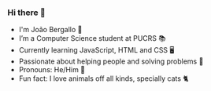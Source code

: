 ### Hi there 👋

- I'm João Bergallo 🙂
- I’m a Computer Science student at PUCRS 📚
- Currently learning JavaScript, HTML and CSS 🖥
- Passionate about helping people and solving problems 🚀
- Pronouns: He/Him 🤗
- Fun fact: I love animals off all kinds, specially cats 🐈

